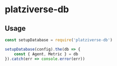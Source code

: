 # platziverse-db

## Usage

``` js
const setupDatabase = require('platziverse-db')

setupDatabase(config).the(db => {
    const { Agent, Metric } = db
}).catch(err => console.error(err))
```